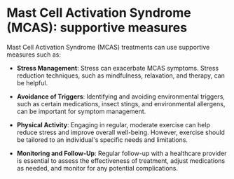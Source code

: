 [//]: # (source: ?)
[//]: # (tags: treatments)

# Mast Cell Activation Syndrome (MCAS): supportive measures

Mast Cell Activation Syndrome (MCAS) treatments can use supportive measures such as:

* **Stress Management**: Stress can exacerbate MCAS symptoms. Stress reduction techniques, such as mindfulness, relaxation, and therapy, can be helpful.

* **Avoidance of Triggers**: Identifying and avoiding environmental triggers, such as certain medications, insect stings, and environmental allergens, can be important for symptom management.

* **Physical Activity**: Engaging in regular, moderate exercise can help reduce stress and improve overall well-being. However, exercise should be tailored to an individual's specific needs and limitations.

* **Monitoring and Follow-Up**: Regular follow-up with a healthcare provider is essential to assess the effectiveness of treatment, adjust medications as needed, and monitor for any potential complications.
